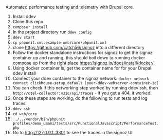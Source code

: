 Automated performance testing and telemetry with Drupal core.

1. Install ddev
1. Clone this repo.
1. `composer install`
1. In the project directory run `ddev config`
1. `ddev start`
1. `cp phpunit.xml.example web/core/phpunit.xml`
1. clone https://github.com/catch56/signoz into a different directory
1. Follow the docker standalone instructions for signoz to get the signoz container up and running, this should boil down to running docker compose up from the right place https://signoz.io/docs/install/docker/
1. Using docker container ls, get the container name for for your Drupal ddev install
1. Connect your ddev container to the signoz network: `docker network connect clickhouse-setup_default [your-ddev-webserver-container-id]`
1. You can check if this networking step worked by running ddev ssh, then `http://otel-collector:4318/api/traces` - if you get a 404, it worked.
1. Once these steps are working, do the following to run tests and log traces.
1. `ddev ssh`
1. `cd web/core`
1. `../../vendor/bin/phpunit profiles/demo_umami/tests/src/FunctionalJavascript/PerformanceTest.php`
1. Go to http://127.0.0.1::3301 to see the traces in the signoz UI
